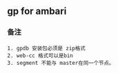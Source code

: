 ## gp for ambari

### 备注
    1. gpdb 安装包必须是 zip格式
    2. web-cc 格式可以是bin
    3. segment 不能与 master在同一个节点。
    